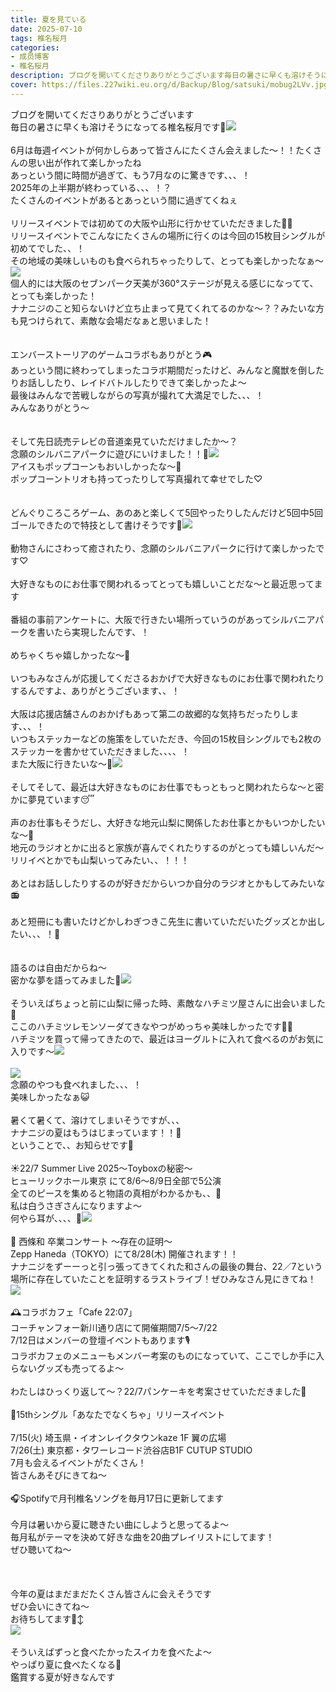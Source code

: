 ```yaml
---
title: 夏を見ている
date: 2025-07-10
tags: 椎名桜月
categories: 
- 成员博客
- 椎名桜月
description: ブログを開いてくださりありがとうございます毎日の暑さに早くも溶けそうになってる椎名桜月です🫠6月は毎週イベントが何かしらあって皆さんにたくさん会えました〜！！たくさんの思い出が作れて楽しかったねあっ...
cover: https://files.227wiki.eu.org/d/Backup/Blog/satsuki/mobug2LVv.jpg 
---
```

<div class="blog_detail__main">
<p>ブログを開いてくださりありがとうございます<br/>毎日の暑さに早くも溶けそうになってる椎名桜月です🫠<img src="https://files.227wiki.eu.org/d/Backup/Blog/satsuki/mobug2LVv.jpg"><br/><br/>6月は毎週イベントが何かしらあって皆さんにたくさん会えました〜！！たくさんの思い出が作れて楽しかったね<br/>あっという間に時間が過ぎて、もう7月なのに驚きです、、、！<br/>2025年の上半期が終わっている、、、！？<br/>たくさんのイベントがあるとあっという間に過ぎてくねぇ<br/><br/>リリースイベントでは初めての大阪や山形に行かせていただきました🐙🍒<br/>リリースイベントでこんなにたくさんの場所に行くのは今回の15枚目シングルが初めてでした、、！<br/>その地域の美味しいものも食べられちゃったりして、とっても楽しかったなぁ〜<br/><img src="https://files.227wiki.eu.org/d/Backup/Blog/satsuki/mob2vOr6A.jpg"><br/>個人的には大阪のセブンパーク天美が360°ステージが見える感じになってて、とっても楽しかった！<br/>ナナニジのこと知らないけど立ち止まって見てくれてるのかな〜？？みたいな方も見つけられて、素敵な会場だなぁと思いました！<br/><br/><br/>エンバーストーリアのゲームコラボもありがとう🎮<br/>あっという間に終わってしまったコラボ期間だったけど、みんなと魔獣を倒したりお話ししたり、レイドバトルしたりできて楽しかったよ〜<br/>最後はみんなで苦戦しながらの写真が撮れて大満足でした、、、！<br/>みんなありがとう〜<br/><br/><br/>そして先日読売テレビの音道楽見ていただけましたか〜？<br/>念願のシルバニアパークに遊びにいけました！！🐰<img src="https://files.227wiki.eu.org/d/Backup/Blog/satsuki/moby1CNC2.jpg"><br/>アイスもポップコーンもおいしかったな〜🍿<br/>ポップコーントリオも持ってったりして写真撮れて幸せでした♡<br/><br/><br/>どんぐりころころゲーム、あのあと楽しくて5回やったりしたんだけど5回中5回ゴールできたので特技として書けそうです🥅<img src="https://files.227wiki.eu.org/d/Backup/Blog/satsuki/mobn42Vmj.jpg"><br/><br/>動物さんにさわって癒されたり、念願のシルバニアパークに行けて楽しかったです♡<br/><br/>大好きなものにお仕事で関われるってとっても嬉しいことだな〜と最近思ってます<br/><br/>番組の事前アンケートに、大阪で行きたい場所っていうのがあってシルバニアパークを書いたら実現したんです、！<br/><br/>めちゃくちゃ嬉しかったな〜🎵<br/><br/>いつもみなさんが応援してくださるおかげで大好きなものにお仕事で関われたりするんですよ、ありがとうございます、、！<br/><br/>大阪は応援店舗さんのおかげもあって第二の故郷的な気持ちだったりします、、、！<br/>いつもステッカーなどの施策をしていただき、今回の15枚目シングルでも2枚のステッカーを書かせていただきました、、、、！<br/>また大阪に行きたいな〜🐙<img src="https://files.227wiki.eu.org/d/Backup/Blog/satsuki/mobVzC1ho.jpg"><br/><br/>そしてそして、最近は大好きなものにお仕事でもっともっと関われたらな〜と密かに夢見ています😴<br/><br/>声のお仕事もそうだし、大好きな地元山梨に関係したお仕事とかもいつかしたいな〜🧚<br/>地元のラジオとかに出ると家族が喜んでくれたりするのがとっても嬉しいんだ〜<br/>リリイベとかでも山梨いってみたい、、！！！<br/><br/>あとはお話ししたりするのが好きだからいつか自分のラジオとかもしてみたいな📻<br/><br/>あと短冊にも書いたけどかしわぎつきこ先生に書いていただいたグッズとか出したい、、、！🎋<br/><br/><br/>語るのは自由だからね〜<br/>密かな夢を語ってみました🤭<img src="https://files.227wiki.eu.org/d/Backup/Blog/satsuki/mobJs5WOQ.jpg"><br/><br/>そういえばちょっと前に山梨に帰った時、素敵なハチミツ屋さんに出会いました🍯<br/>ここのハチミツレモンソーダてきなやつがめっちゃ美味しかったです🍋🥤<br/>ハチミツを買って帰ってきたので、最近はヨーグルトに入れて食べるのがお気に入りです〜<img src="https://files.227wiki.eu.org/d/Backup/Blog/satsuki/mobMCYbgn.jpg"><br/><br/><img src="https://files.227wiki.eu.org/d/Backup/Blog/satsuki/mobOAllOj.jpg"><br/>念願のやつも食べれました、、、！<br/>美味しかったなぁ😺<br/><br/>暑くて暑くて、溶けてしまいそうですが、、、<br/>ナナニジの夏はもうはじまっています！！🌻<br/>ということで、、お知らせです📢<br/><br/>☀️22/7 Summer Live 2025〜Toyboxの秘密〜<br/>ヒューリックホール東京 にて8/6〜8/9日全部で5公演<br/>全てのピースを集めると物語の真相がわかるかも、、🧩<br/>私は白うさぎさんになりますよ〜<br/>何やら耳が、、、、🐰<img src="https://files.227wiki.eu.org/d/Backup/Blog/satsuki/moby1qxvL.jpg"><br/><br/>🐏 西條和 卒業コンサート ～存在の証明～<br/>Zepp Haneda（TOKYO）にて8/28(木) 開催されます！！<br/>ナナニジをずーーっと引っ張ってきてくれた和さんの最後の舞台、22／7という場所に存在していたことを証明するラストライブ！ぜひみなさん見にきてね！<img src="https://files.227wiki.eu.org/d/Backup/Blog/satsuki/mobkUCsI3.jpg"><br/><br/>🕰️コラボカフェ「Cafe 22:07」<br/>コーチャンフォー新川通り店にて開催期間7/5〜7/22 <br/>7/12日はメンバーの登壇イベントもあります🎙️<br/>コラボカフェのメニューもメンバー考案のものになっていて、ここでしか手に入らないグッズも売ってるよ〜<br/><br/>わたしはひっくり返して〜？22/7パンケーキを考案させていただきました🥞<br/><br/>💃15thシングル「あなたでなくちゃ」リリースイベント<br/><br/>7/15(火) 埼玉県・イオンレイクタウンkaze 1F 翼の広場<br/>7/26(土) 東京都・タワーレコード渋谷店B1F CUTUP STUDIO<br/>7月も会えるイベントがたくさん！<br/>皆さんあそびにきてね〜<br/><br/>🎧Spotifyで月刊椎名ソングを毎月17日に更新してます<br/><br/>今月は暑いから夏に聴きたい曲にしようと思ってるよ〜<br/>毎月私がテーマを決めて好きな曲を20曲プレイリストにしてます！<br/>ぜひ聴いてね〜<br/><br/><br/><br/>今年の夏はまだまだたくさん皆さんに会えそうです<br/>ぜひ会いにきてね〜<br/>お待ちしてます🙂‍↕️<br/><img src="https://files.227wiki.eu.org/d/Backup/Blog/satsuki/mob3rGMdK.jpg"><br/><br/>そういえばずっと食べたかったスイカを食べたよ〜<br/>やっぱり夏に食べたくなる🍉<br/>鑑賞する夏が好きなんです</img></img></img></img></img></img></img></img></img></img></img></p>
<!--twitter-->

<!--//twitter-->
</div>